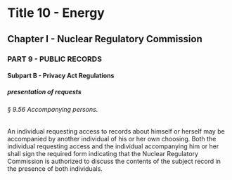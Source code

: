 
# Title 10 - Energy
## Chapter I - Nuclear Regulatory Commission
### PART 9 - PUBLIC RECORDS
#### Subpart B - Privacy Act Regulations
##### presentation of requests
###### § 9.56 Accompanying persons.

An individual requesting access to records about himself or herself may be accompanied by another individual of his or her own choosing. Both the individual requesting access and the individual accompanying him or her shall sign the required form indicating that the Nuclear Regulatory Commission is authorized to discuss the contents of the subject record in the presence of both individuals.

